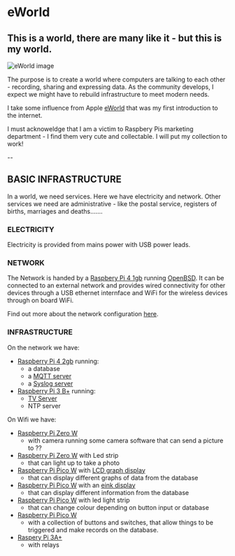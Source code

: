 # eWorld
## This is a world, there are many like it - but this is my world.

![eWorld image](https://upload.wikimedia.org/wikipedia/en/f/f1/EWorld_Main_Screen.png)

The purpose is to create a world where computers are talking to each other - recording, sharing and expressing data. As the community develops, I expect we might have to rebuild infrastructure to meet modern needs.

I take some influence from Apple [eWorld](https://en.wikipedia.org/wiki/EWorld) that was my first introduction to the internet.

I must acknoweldge that I am a victim to Raspbery Pis marketing department - I find them very cute and collectable. I will put my collection to work!

--

## BASIC INFRASTRUCTURE

In a world, we need services. Here we have electricity and network. Other services we need are administrative - like the postal service, registers of births, marriages and deaths.......


### ELECTRICITY
Electricity is provided from mains power with USB power leads.


### NETWORK
The Network is handed by a [Raspbery Pi 4 1gb](https://www.raspberrypi.com/products/raspberry-pi-4-model-b/specifications/)  running [OpenBSD](https://www.openbsd.org/). It can be connected to an external network and provides wired connectivity for other devices through a USB ethernet internface and WiFi for the wireless devices through on board WiFi.

Find out more about the network configuration [here](https://github.com/jackwaddington/eWorld/blob/main/OpenBSD_router_notes).


### INFRASTRUCTURE
On the network we have:

- [Raspberry Pi 4 2gb](https://www.raspberrypi.com/products/raspberry-pi-4-model-b/specifications/) running:
  - a database
  - a [MQTT server](https://en.wikipedia.org/wiki/MQTT)
  - a [Syslog server](https://en.wikipedia.org/wiki/Syslog)
- [Raspberry Pi 3 B+](https://www.raspberrypi.com/products/raspberry-pi-3-model-b-plus/) running:
  - [TV Server](https://www.raspberrypi.com/products/raspberry-pi-tv-hat/)
  - NTP server

On Wifi we have:

- [Raspberry Pi Zero W](https://www.raspberrypi.com/products/raspberry-pi-zero-w/)
  - with camera running some camera software that can send a picture to ??
- [Raspberry Pi Zero W](https://www.raspberrypi.com/products/raspberry-pi-zero-w/) with Led strip
  - that can light up to take a photo
- [Raspberry Pi Pico W]() with [LCD graph display](https://shop.pimoroni.com/products/pico-gfx-pack?variant=40414469062739)
  - that can display different graphs of data from the database
- [Raspberry Pi Pico W](https://www.raspberrypi.com/products/raspberry-pi-pico/) with an [eink display](https://shop.pimoroni.com/products/pico-inky-pack?variant=40044626051155)
  - that can display different information from the database
- [Raspberry Pi Pico W](https://www.raspberrypi.com/products/raspberry-pi-pico/) with led light strip
  - that can change colour depending on button input or database
- [Raspberry Pi Pico W](https://www.raspberrypi.com/products/raspberry-pi-pico/)
  - with a collection of buttons and switches, that allow things to be triggered and make records on the database.
- [Raspery Pi 3A+](https://www.raspberrypi.com/products/raspberry-pi-3-model-a-plus/)
  - with relays
